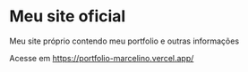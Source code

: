# Meu site oficial
Meu site próprio contendo meu portfolio e outras informações

Acesse em https://portfolio-marcelino.vercel.app/
